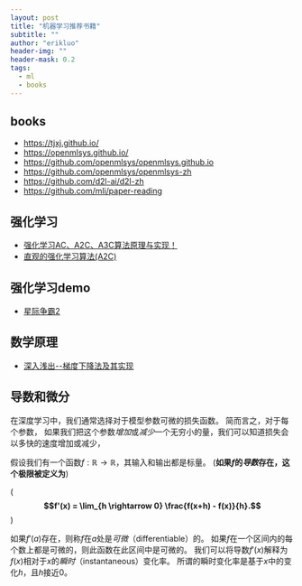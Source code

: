 ```yaml
---
layout: post
title: "机器学习推荐书籍"
subtitle: ""
author: "erikluo"
header-img: ""
header-mask: 0.2
tags:
  - ml
  - books
---
```


## books
- <https://tjxj.github.io/>
- <https://openmlsys.github.io/>
- <https://github.com/openmlsys/openmlsys.github.io>
- <https://github.com/openmlsys/openmlsys-zh>
- <https://github.com/d2l-ai/d2l-zh>
- <https://github.com/mli/paper-reading>

## 强化学习

- [强化学习AC、A2C、A3C算法原理与实现！](https://zhuanlan.zhihu.com/p/51645768)
- [直观的强化学习算法(A2C)](https://mp.weixin.qq.com/s/5kI72vg4JNAZWD93EYAUWA)

## 强化学习demo
- [星际争霸2](https://github.com/deepmind/pysc2)

## 数学原理
- [深入浅出--梯度下降法及其实现](https://zhuanlan.zhihu.com/p/33321183)

## 导数和微分

在深度学习中，我们通常选择对于模型参数可微的损失函数。
简而言之，对于每个参数，
如果我们把这个参数*增加*或*减少*一个无穷小的量，我们可以知道损失会以多快的速度增加或减少，

假设我们有一个函数$f: \mathbb{R} \rightarrow \mathbb{R}$，其输入和输出都是标量。
(**如果$f$的*导数*存在，这个极限被定义为**)

(**$$f'(x) = \lim_{h \rightarrow 0} \frac{f(x+h) - f(x)}{h}.$$**)

如果$f'(a)$存在，则称$f$在$a$处是*可微*（differentiable）的。
如果$f$在一个区间内的每个数上都是可微的，则此函数在此区间中是可微的。
我们可以将导数$f'(x)$解释为$f(x)$相对于$x$的*瞬时*（instantaneous）变化率。
所谓的瞬时变化率是基于$x$中的变化$h$，且$h$接近$0$。

